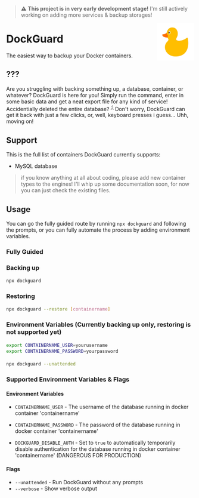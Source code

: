 > :warning: **This project is in very early development stage!** I'm still actively working on adding more services & backup storages!

<img src="https://github.com/daanschenkel/DockGuard/blob/main/logo.png?raw=true" width="100" height="100" align="right" />

# DockGuard

The easiest way to backup your Docker containers.

## ???

Are you struggling with backing something up, a database, container, or whatever?
DockGuard is here for you! Simply run the command, enter in some basic data and get a neat export file for any kind of service!
Accidentially deleted the entire database? <sup>[:)](https://www.youtube.com/watch?v=tLdRBsuvVKc)</sup> Don't worry, DockGuard can get it back with just a few clicks, or, well, keyboard presses i guess... Uhh, moving on!

## Support

This is the full list of containers DockGuard currently supports:

- MySQL database

> if you know anything at all about coding, please add new container types to the engines! I'll whip up some documentation soon, for now you can just check the existing files.

## Usage

You can go the fully guided route by running `npx dockguard` and following the prompts, or you can fully automate the process by adding environment variables.

### Fully Guided

### Backing up

```bash
npx dockguard
```

### Restoring

```bash
npx dockguard --restore [containername]
```

### Environment Variables (Currently backing up only, restoring is not supported yet)

```bash
export CONTAINERNAME_USER=yourusername
export CONTAINERNAME_PASSWORD=yourpassword

npx dockguard --unattended
```

### Supported Environment Variables & Flags

#### Environment Variables

- `CONTAINERNAME_USER` - The username of the database running in docker container 'containername'

- `CONTAINERNAME_PASSWORD` - The password of the database running in docker container 'containername'

- `DOCKGUARD_DISABLE_AUTH` - Set to `true` to automatically temporarily disable authentication for the database running in docker container 'containername' (DANGEROUS FOR PRODUCTION)

#### Flags

- `--unattended` - Run DockGuard without any prompts
- `--verbose` - Show verbose output

